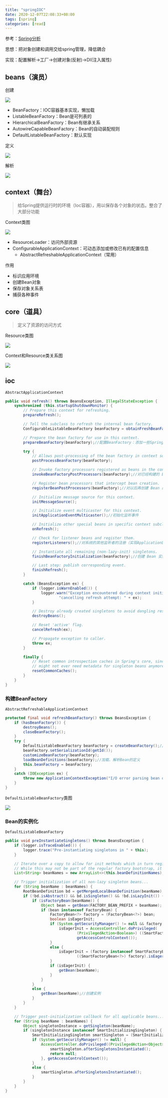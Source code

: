 ```yaml
---
title: "springIOC"
date: 2020-12-07T22:08:33+08:00
tags: [spring]
categories: [read]
---
```


参考：[Spring分析](https://developer.ibm.com/zh/articles/j-lo-spring-principle/)

思想：把对象创建和调用交给spring管理，降低耦合

实现：配置解析->工厂->创建对象(反射)->DI(注入属性)

## beans（演员）
创建

![](/images/read/spring/image003.png)

- BeanFactory：IOC容器基本实现，懒加载
- ListableBeanFactory：Bean是可列表的
- HierarchicalBeanFactory：Bean有继承关系
- AutowireCapableBeanFactory：Bean的自动装配规则
- DefaultListableBeanFactory：默认实现

定义

![](/images/read/spring/image004.png)

解析

![](/images/read/spring/image005.png)

## context（舞台）
>给Spring提供运行时的环境（Ioc容器），用以保存各个对象的状态。整合了大部分功能

Context类图

![](/images/read/spring/image006.png)

- ResourceLoader：访问外部资源
- ConfigurableApplicationContext：可动态添加或修改已有的配置信息
    - AbstractRefreshableApplicationContext（常用）

作用
- 标识应用环境
- 创建Bean对象
- 保存对象关系表
- 捕获各种事件

## core（道具）
>定义了资源的访问方式

Resource类图

![](/images/read/spring/image007.png)

Context和Resource类关系图

![](/images/read/spring/image008.png)

## ioc
`AbstractApplicationContext`
```java
public void refresh() throws BeansException, IllegalStateException {
    synchronized (this.startupShutdownMonitor) {
        // Prepare this context for refreshing.
        prepareRefresh();

        // Tell the subclass to refresh the internal bean factory.
        ConfigurableListableBeanFactory beanFactory = obtainFreshBeanFactory();//创建BeanFactory

        // Prepare the bean factory for use in this context.
        prepareBeanFactory(beanFactory);//配置BeanFactory：添加一些Spring本身需要的一些工具类

        try {
            // Allows post-processing of the bean factory in context subclasses.
            postProcessBeanFactory(beanFactory);

            // Invoke factory processors registered as beans in the context.
            invokeBeanFactoryPostProcessors(beanFactory);//对已经构建的 BeanFactory 的配置做修改（实现BeanFactoryPostProcessor接口）

            // Register bean processors that intercept bean creation.
            registerBeanPostProcessors(beanFactory);//对以后再创建 Bean 的实例对象时添加一些自定义的操作（实现BeanPostProcessor接口）

            // Initialize message source for this context.
            initMessageSource();

            // Initialize event multicaster for this context.
            initApplicationEventMulticaster();//初始化监听事件

            // Initialize other special beans in specific context subclasses.
            onRefresh();

            // Check for listener beans and register them.
            registerListeners();//对系统的其他监听者的注册（实现ApplicationListener接口）

            // Instantiate all remaining (non-lazy-init) singletons.
            finishBeanFactoryInitialization(beanFactory);//创建 Bean 实例并构建 Bean 的关系网

            // Last step: publish corresponding event.
            finishRefresh();
        }

        catch (BeansException ex) {
            if (logger.isWarnEnabled()) {
                logger.warn("Exception encountered during context initialization - " +
                        "cancelling refresh attempt: " + ex);
            }

            // Destroy already created singletons to avoid dangling resources.
            destroyBeans();

            // Reset 'active' flag.
            cancelRefresh(ex);

            // Propagate exception to caller.
            throw ex;
        }

        finally {
            // Reset common introspection caches in Spring's core, since we
            // might not ever need metadata for singleton beans anymore...
            resetCommonCaches();
        }
    }
}
```
### 构建BeanFactory
`AbstractRefreshableApplicationContext`
```java
protected final void refreshBeanFactory() throws BeansException {
    if (hasBeanFactory()) {
        destroyBeans();
        closeBeanFactory();
    }
    try {
        DefaultListableBeanFactory beanFactory = createBeanFactory();//BeanFactory的原始对象
        beanFactory.setSerializationId(getId());
        customizeBeanFactory(beanFactory);
        loadBeanDefinitions(beanFactory);//加载、解析Bean的定义
        this.beanFactory = beanFactory;
    }
    catch (IOException ex) {
        throw new ApplicationContextException("I/O error parsing bean definition source for " + getDisplayName(), ex);
    }
}
```

`DefaultListableBeanFactory`类图

![](/images/read/spring/image009.png)

### Bean的实例化
`DefaultListableBeanFactory`
```java
public void preInstantiateSingletons() throws BeansException {
    if (logger.isTraceEnabled()) {
        logger.trace("Pre-instantiating singletons in " + this);
    }

    // Iterate over a copy to allow for init methods which in turn register new bean definitions.
    // While this may not be part of the regular factory bootstrap, it does otherwise work fine.
    List<String> beanNames = new ArrayList<>(this.beanDefinitionNames);

    // Trigger initialization of all non-lazy singleton beans...
    for (String beanName : beanNames) {
        RootBeanDefinition bd = getMergedLocalBeanDefinition(beanName);
        if (!bd.isAbstract() && bd.isSingleton() && !bd.isLazyInit()) {
            if (isFactoryBean(beanName)) {
                Object bean = getBean(FACTORY_BEAN_PREFIX + beanName);
                if (bean instanceof FactoryBean) {
                    FactoryBean<?> factory = (FactoryBean<?>) bean;
                    boolean isEagerInit;
                    if (System.getSecurityManager() != null && factory instanceof SmartFactoryBean) {
                        isEagerInit = AccessController.doPrivileged(
                                (PrivilegedAction<Boolean>) ((SmartFactoryBean<?>) factory)::isEagerInit,
                                getAccessControlContext());
                    }
                    else {
                        isEagerInit = (factory instanceof SmartFactoryBean &&
                                ((SmartFactoryBean<?>) factory).isEagerInit());
                    }
                    if (isEagerInit) {
                        getBean(beanName);
                    }
                }
            }
            else {
                getBean(beanName);//创建实例
            }
        }
    }

    // Trigger post-initialization callback for all applicable beans...
    for (String beanName : beanNames) {
        Object singletonInstance = getSingleton(beanName);
        if (singletonInstance instanceof SmartInitializingSingleton) {
            SmartInitializingSingleton smartSingleton = (SmartInitializingSingleton) singletonInstance;
            if (System.getSecurityManager() != null) {
                AccessController.doPrivileged((PrivilegedAction<Object>) () -> {
                    smartSingleton.afterSingletonsInstantiated();
                    return null;
                }, getAccessControlContext());
            }
            else {
                smartSingleton.afterSingletonsInstantiated();
            }
        }
    }
}
```

